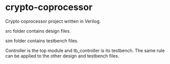 # crypto-coprocessor

Crypto coprocessor project written in Verilog.

src folder contains design files.

sim folder contains testbench files.

Controller is the top module and tb_controller is its testbench.
The same rule can be applied to the other design and testbench files.
